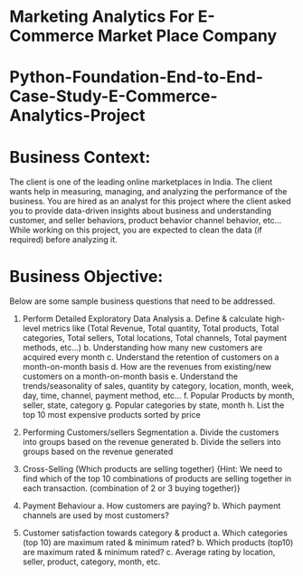 # Marketing Analytics For E-Commerce Market Place Company

# Python-Foundation-End-to-End-Case-Study-E-Commerce-Analytics-Project

# Business Context:
The client is one of the leading online marketplaces in India. The client wants help in measuring, managing, and analyzing the performance of the business.
You are hired as an analyst for this project where the client asked you to provide data-driven insights about business and understanding customer, and seller behaviors, product behavior channel behavior, etc...
While working on this project, you are expected to clean the data (if required) before analyzing it.

# Business Objective:
Below are some sample business questions that need to be addressed.
1. Perform Detailed Exploratory Data Analysis
   a. Define & calculate high-level metrics like (Total Revenue, Total quantity, Total products, Total categories, Total sellers, Total locations, Total channels, Total payment methods, etc…)
   b. Understanding how many new customers are acquired every month
   c. Understand the retention of customers on a month-on-month basis
   d. How are the revenues from existing/new customers on a month-on-month basis
   e. Understand the trends/seasonality of sales, quantity by category, location, month, week, day, time, channel, payment method, etc…
   f. Popular Products by month, seller, state, category
   g. Popular categories by state, month
   h. List the top 10 most expensive products sorted by price
   
2. Performing Customers/sellers Segmentation
   a. Divide the customers into groups based on the revenue generated
   b. Divide the sellers into groups based on the revenue generated
4. Cross-Selling (Which products are selling together) {Hint: We need to find which of the top 10 combinations of products are selling together in each transaction. (combination of 2 or 3 buying together)}
5. Payment Behaviour
   a. How customers are paying?
   b. Which payment channels are used by most customers?
6. Customer satisfaction towards category & product
   a. Which categories (top 10) are maximum rated & minimum rated?
   b. Which products (top10) are maximum rated & minimum rated?
   c. Average rating by location, seller, product, category, month, etc.
   















